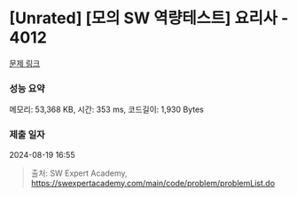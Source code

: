 # [Unrated] [모의 SW 역량테스트] 요리사 - 4012 

[문제 링크](https://swexpertacademy.com/main/code/problem/problemDetail.do?contestProbId=AWIeUtVakTMDFAVH) 

### 성능 요약

메모리: 53,368 KB, 시간: 353 ms, 코드길이: 1,930 Bytes

### 제출 일자

2024-08-19 16:55



> 출처: SW Expert Academy, https://swexpertacademy.com/main/code/problem/problemList.do